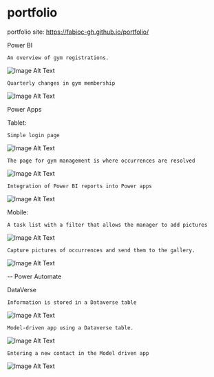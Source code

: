 # portfolio
 portfolio
 site: https://fabioc-gh.github.io/portfolio/


Power BI

    An overview of gym registrations.
![Image Alt Text](arquivo/imgGitPortfolio/pbi_1.JPG)

    Quarterly changes in gym membership
![Image Alt Text](arquivo/imgGitPortfolio/pbi_6.JPG)


Power Apps

Tablet:

    Simple login page
![Image Alt Text](arquivo/imgGitPortfolio/t_login.JPG)

    The page for gym management is where occurrences are resolved
![Image Alt Text](arquivo/imgGitPortfolio/t_gestaoGinasio.JPG)

    Integration of Power BI reports into Power apps
![Image Alt Text](arquivo/imgGitPortfolio/t_pbi.JPG)

Mobile:

    A task list with a filter that allows the manager to add pictures
![Image Alt Text](arquivo/imgGitPortfolio/m_listaTarefas.JPG)

    Capture pictures of occurrences and send them to the gallery.
![Image Alt Text](arquivo/imgGitPortfolio/m_camera.JPG)

-- Power Automate


DataVerse

    Information is stored in a Dataverse table
![Image Alt Text](arquivo/imgGitPortfolio/dv_4.JPG)

    Model-driven app using a Dataverse table.
![Image Alt Text](arquivo/imgGitPortfolio/dv_1.JPG)

    Entering a new contact in the Model driven app
![Image Alt Text](arquivo/imgGitPortfolio/dv_3.JPG)
